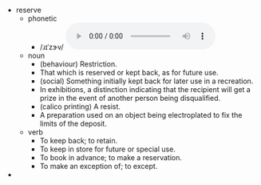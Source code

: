 - reserve
	- phonetic
		- /ɹɪˈzɝv/
		  <audio controls><source src="https://api.dictionaryapi.dev/media/pronunciations/en/reserve-us.mp3"></audio>
	- noun
		- (behaviour) Restriction.
		- That which is reserved or kept back, as for future use.
		- (social) Something initially kept back for later use in a recreation.
		- In exhibitions, a distinction indicating that the recipient will get a prize in the event of another person being disqualified.
		- (calico printing) A resist.
		- A preparation used on an object being electroplated to fix the limits of the deposit.
	- verb
		- To keep back; to retain.
		- To keep in store for future or special use.
		- To book in advance; to make a reservation.
		- To make an exception of; to except.
-